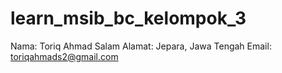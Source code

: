 # learn_msib_bc_kelompok_3 

Nama: Toriq Ahmad Salam
Alamat: Jepara, Jawa Tengah
Email: toriqahmads2@gmail.com
